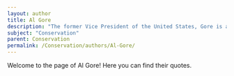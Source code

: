 ```yaml
---
layout: author
title: Al Gore
description: "The former Vice President of the United States, Gore is an advocate for climate change awareness and environmental protection, widely recognized for his film 'An Inconvenient Truth.'"
subject: "Conservation"
parent: Conservation
permalink: /Conservation/authors/Al-Gore/
---
```


Welcome to the page of Al Gore! Here you can find their quotes.
